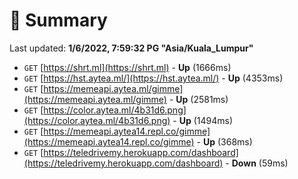 # 📖 Summary
Last updated: **1/6/2022, 7:59:32 PG "Asia/Kuala_Lumpur"**

- `GET` [https://shrt.ml](https://shrt.ml) - **Up** (1666ms)
- `GET` [https://hst.aytea.ml/](https://hst.aytea.ml/) - **Up** (4353ms)
- `GET` [https://memeapi.aytea.ml/gimme](https://memeapi.aytea.ml/gimme) - **Up** (2581ms)
- `GET` [https://color.aytea.ml/4b31d6.png](https://color.aytea.ml/4b31d6.png) - **Up** (1494ms)
- `GET` [https://memeapi.aytea14.repl.co/gimme](https://memeapi.aytea14.repl.co/gimme) - **Up** (368ms)
- `GET` [https://teledrivemy.herokuapp.com/dashboard](https://teledrivemy.herokuapp.com/dashboard) - **Down** (59ms)
